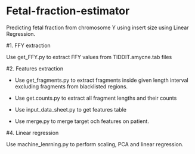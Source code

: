 # Fetal-fraction-estimator
Predicting fetal fraction from chromosome Y using insert size using Linear Regression.

#1. FFY extraction

Use get_FFY.py to extract FFY values from TIDDIT.amycne.tab files

#2. Features extraction

* Use get_fragments.py to extract fragments inside given length interval excluding fragments from blacklisted regions.

* Use get.counts.py to extract all fragment lengths and their counts

* Use input_data_sheet.py to get features table

* Use merge.py to merge target och features on patient.

#4. Linear regression

Use machine_lenrning.py to perform scaling, PCA and linear regression.


